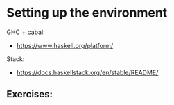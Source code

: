# Setting up the environment

GHC + cabal:
- https://www.haskell.org/platform/

Stack:
- https://docs.haskellstack.org/en/stable/README/

Exercises:
- 
